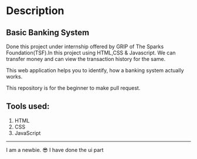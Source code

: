 # Description
## Basic Banking System

Done this project under internship offered by GRIP of The Sparks Foundation(TSF).In this project using HTML,CSS &amp; Javascript. We can transfer money and can view the transaction history for the same.

This web application helps you to identify, how a banking system actually works.

This repository is for the beginner to make pull request.

## Tools used:

1. HTML
2. CSS
3. JavaScript

----------------------------------------------------------------
I am a newbie. 😎
I have done the ui part
